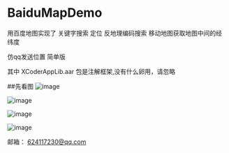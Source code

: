 # BaiduMapDemo
用百度地图实现了  关键字搜索   定位      反地理编码搜索   移动地图获取地图中间的经纬度   

 仿qq发送位置 简单版
 
 
 
 其中 XCoderAppLib.aar 包是注解框架,没有什么卵用，请忽略
 
 ##先看图
![image](https://github.com/Yuanarcheannovice/BaiduMapDemo/blob/master/image/1.png)
 
 ![image](https://github.com/Yuanarcheannovice/BaiduMapDemo/blob/master/image/2.png)

 ![image](https://github.com/Yuanarcheannovice/BaiduMapDemo/blob/master/image/3.png)

  ![image](https://github.com/Yuanarcheannovice/BaiduMapDemo/blob/master/image/baidudemo.gif)


 邮箱： 624117230@qq.com
